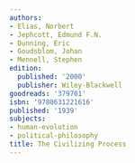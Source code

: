 ```yaml
---
authors:
- Elias, Norbert
- Jephcott, Edmund F.N.
- Dunning, Eric
- Goudsblom, Johan
- Mennell, Stephen
edition:
  published: '2000'
  publisher: Wiley-Blackwell
goodreads: '379701'
isbn: '9780631221616'
published: '1939'
subjects:
- human-evolution
- political-philosophy
title: The Civilizing Process
---
```


